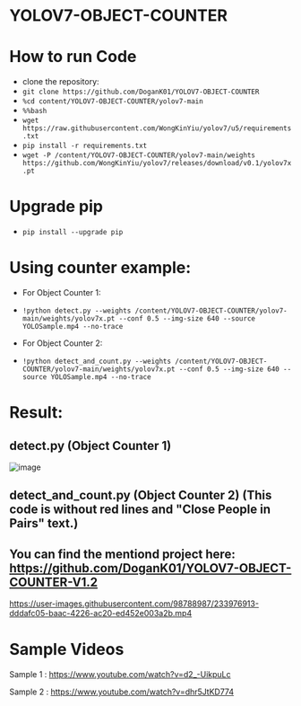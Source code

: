 # YOLOV7-OBJECT-COUNTER

# How to run Code


- clone the repository:
- `git clone https://github.com/DoganK01/YOLOV7-OBJECT-COUNTER`
- `%cd content/YOLOV7-OBJECT-COUNTER/yolov7-main`
- `%%bash`
- `wget https://raw.githubusercontent.com/WongKinYiu/yolov7/u5/requirements.txt`  
- `pip install -r requirements.txt`
- `wget -P /content/YOLOV7-OBJECT-COUNTER/yolov7-main/weights https://github.com/WongKinYiu/yolov7/releases/download/v0.1/yolov7x.pt`

# Upgrade pip
- `pip install --upgrade pip`
# Using counter example:
- For Object Counter 1:
- `!python detect.py --weights /content/YOLOV7-OBJECT-COUNTER/yolov7-main/weights/yolov7x.pt --conf 0.5 --img-size 640 --source YOLOSample.mp4 --no-trace`

- For Object Counter 2:
- `!python detect_and_count.py --weights /content/YOLOV7-OBJECT-COUNTER/yolov7-main/weights/yolov7x.pt --conf 0.5 --img-size 640 --source YOLOSample.mp4 --no-trace`


# Result:
## detect.py (Object Counter 1)
![image](https://user-images.githubusercontent.com/98788987/187072479-e7dd5277-a0fb-4204-ba00-48a1aa071a4d.png)
## detect_and_count.py (Object Counter 2) (This code is without red lines and "Close People in Pairs" text.)
## You can find the mentiond project here: https://github.com/DoganK01/YOLOV7-OBJECT-COUNTER-V1.2


https://user-images.githubusercontent.com/98788987/233976913-dddafc05-baac-4226-ac20-ed452e003a2b.mp4



# Sample Videos
Sample 1 : https://www.youtube.com/watch?v=d2_-UikpuLc

Sample 2 : https://www.youtube.com/watch?v=dhr5JtKD774
